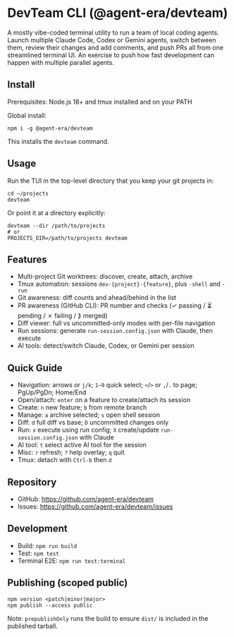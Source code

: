 # DevTeam CLI (@agent-era/devteam)

A mostly vibe-coded terminal utility to run a team of local coding agents. Launch multiple Claude Code, Codex or Gemini agents, switch between them, review their changes and add comments, and push PRs all from one streamlined terminal UI. An exercise to push how fast development can happen with multiple parallel agents.

## Install

Prerequisites: Node.js 18+ and tmux installed and on your PATH

Global install:

```
npm i -g @agent-era/devteam
```

This installs the `devteam` command.

## Usage

Run the TUI in the top-level directory that you keep your git projects in:

```
cd ~/projects
devteam
```

Or point it at a directory explicitly:

```
devteam --dir /path/to/projects
# or
PROJECTS_DIR=/path/to/projects devteam
```

## Features

- Multi-project Git worktrees: discover, create, attach, archive
- Tmux automation: sessions `dev-{project}-{feature}`, plus `-shell` and `-run`
- Git awareness: diff counts and ahead/behind in the list
- PR awareness (GitHub CLI): PR number and checks (✓ passing / ⏳ pending / ✗ failing / ⟫ merged)
- Diff viewer: full vs uncommitted-only modes with per-file navigation
- Run sessions: generate `run-session.config.json` with Claude, then execute
- AI tools: detect/switch Claude, Codex, or Gemini per session

## Quick Guide

- Navigation: arrows or `j/k`; `1–9` quick select; `<`/`>` or `,`/`.` to page; PgUp/PgDn; Home/End
- Open/attach: `enter` on a feature to create/attach its session
- Create: `n` new feature; `b` from remote branch
- Manage: `a` archive selected; `s` open shell session
- Diff: `d` full diff vs base; `D` uncommitted changes only
- Run: `x` execute using run config; `X` create/update `run-session.config.json` with Claude
- AI tool: `t` select active AI tool for the session
- Misc: `r` refresh; `?` help overlay; `q` quit
- Tmux: detach with `Ctrl-b` then `d`

## Repository

- GitHub: https://github.com/agent-era/devteam
- Issues: https://github.com/agent-era/devteam/issues

## Development

- Build: `npm run build`
- Test: `npm test`
- Terminal E2E: `npm run test:terminal`

## Publishing (scoped public)

```
npm version <patch|minor|major>
npm publish --access public
```

Note: `prepublishOnly` runs the build to ensure `dist/` is included in the published tarball.
